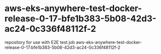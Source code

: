 # aws-eks-anywhere-test-docker-release-0-17-bfe1b383-5b08-42d3-ac24-0c336f48112f-2
repository for use with E2E test job aws-eks-anywhere-test-docker-release-0-17:bfe1b383-5b08-42d3-ac24-0c336f48112f-2
